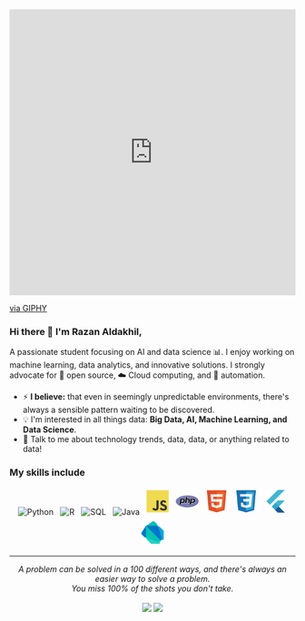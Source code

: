 <div style="width:100%;height:0;padding-bottom:100%;position:relative;"><iframe src="https://giphy.com/embed/LaVp0AyqR5bGsC5Cbm" width="100%" height="100%" style="position:absolute" frameBorder="0" class="giphy-embed" allowFullScreen></iframe></div><p><a href="https://giphy.com/gifs/pudgypenguins-lie-dev-data-doesnt-LaVp0AyqR5bGsC5Cbm">via GIPHY</a></p>

### Hi there 👋 I'm Razan Aldakhil,

A passionate student focusing on AI and data science :bar_chart:. I enjoy working on machine learning, data analytics, and innovative solutions. I strongly advocate for 📜 open source, :cloud: Cloud computing, and 🚀 automation.

- ⚡ **I believe:** that even in seemingly unpredictable environments, there's always a sensible pattern waiting to be discovered.
- :bulb: I'm interested in all things data: **Big Data, AI, Machine Learning, and Data Science**.
- 💬 Talk to me about technology trends, data, data, or anything related to data!

### My skills include

<p align="center">
	<img title="Python" alt="Python" src="https://raw.githubusercontent.com/Thomas-George-T/Thomas-George-T/master/assets/python.svg" width="40" height="40" style="vertical-align:down; margin:4px"/>
	<img title="R" alt="R" src="https://raw.githubusercontent.com/Thomas-George-T/Thomas-George-T/master/assets/r.svg" width="40" height="40" style="vertical-align:down; margin:4px"/>
	<img title="SQL" alt="SQL" src="https://raw.githubusercontent.com/Thomas-George-T/Thomas-George-T/master/assets/sql.svg" width="40" height="40" style="vertical-align:down; margin:4px"/>
	<img title="Java" alt="Java" src="https://raw.githubusercontent.com/Thomas-George-T/Thomas-George-T/master/assets/java.svg" width="40" height="40" style="vertical-align:down; margin:4px"/>
	<img title="JavaScript" alt="JavaScript" src="https://raw.githubusercontent.com/devicons/devicon/master/icons/javascript/javascript-original.svg" width="40" height="40" style="vertical-align:down; margin:4px"/>
	<img title="PHP" alt="PHP" src="https://raw.githubusercontent.com/devicons/devicon/master/icons/php/php-original.svg" width="40" height="40" style="vertical-align:down; margin:4px"/>
	<img title="HTML" alt="HTML" src="https://raw.githubusercontent.com/devicons/devicon/master/icons/html5/html5-original.svg" width="40" height="40" style="vertical-align:down; margin:4px"/>
	<img title="CSS" alt="CSS" src="https://raw.githubusercontent.com/devicons/devicon/master/icons/css3/css3-original.svg" width="40" height="40" style="vertical-align:down; margin:4px"/>
	<img title="Flutter" alt="Flutter" src="https://raw.githubusercontent.com/devicons/devicon/master/icons/flutter/flutter-original.svg" width="40" height="40" style="vertical-align:down; margin:4px"/>
	<img title="Dart" alt="Dart" src="https://raw.githubusercontent.com/devicons/devicon/master/icons/dart/dart-original.svg" width="40" height="40" style="vertical-align:down; margin:4px"/>
</p>


<hr>
<p align="center">
   <i>A problem can be solved in a 100 different ways, and there's always an easier way to solve a problem.</i>
   <br>
   <i>You miss 100% of the shots you don't take.</i>
   <br>
<br>
<a target="_blank" href="https://www.linkedin.com/in/razan-aldakhil-20254526a"><img src="https://img.shields.io/badge/-LinkedIn-0077B5?style=for-the-badge&logo=Linkedin&logoColor=white"></img></a>
<a target="_blank" href="mailto:aldrazu@gmail.com"><img src="https://img.shields.io/badge/-Gmail-D14836?style=for-the-badge&logo=Gmail&logoColor=white"></img></a>
<!-- Add other links here -->
</p>
